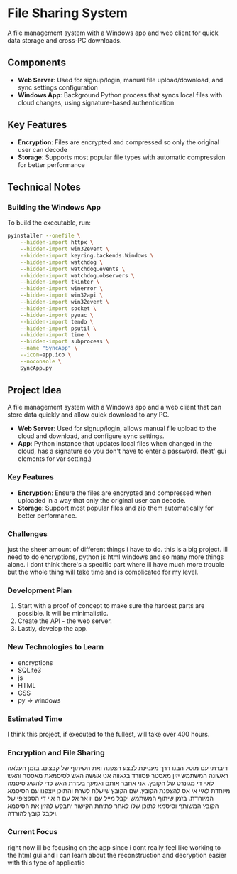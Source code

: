 # File Sharing System

A file management system with a Windows app and web client for quick data storage and cross-PC downloads.

## Components

- **Web Server**: Used for signup/login, manual file upload/download, and sync settings configuration
- **Windows App**: Background Python process that syncs local files with cloud changes, using signature-based authentication

## Key Features

- **Encryption**: Files are encrypted and compressed so only the original user can decode
- **Storage**: Supports most popular file types with automatic compression for better performance

## Technical Notes

### Building the Windows App

To build the executable, run:

```bash
pyinstaller --onefile \
    --hidden-import httpx \
    --hidden-import win32event \
    --hidden-import keyring.backends.Windows \
    --hidden-import watchdog \
    --hidden-import watchdog.events \
    --hidden-import watchdog.observers \
    --hidden-import tkinter \
    --hidden-import winerror \
    --hidden-import win32api \
    --hidden-import win32event \
    --hidden-import socket \
    --hidden-import pyuac \
    --hidden-import tendo \
    --hidden-import psutil \
    --hidden-import time \
    --hidden-import subprocess \
    --name "SyncApp" \
    --icon=app.ico \
    --noconsole \
    SyncApp.py
```

## Project Idea

A file management system with a Windows app and a web client that can store data quickly and allow quick download to any PC.

- **Web Server**: Used for signup/login, allows manual file upload to the cloud and download, and configure sync settings.
- **App**: Python instance that updates local files when changed in the cloud, has a signature so you don't have to enter a password. (feat' gui elements for var setting.)

### Key Features

- **Encryption**: Ensure the files are encrypted and compressed when uploaded in a way that only the original user can decode.
- **Storage**: Support most popular files and zip them automatically for better performance.

### Challenges

just the sheer amount of different things i have to do. this is a big project. ill need to do encryptions, python js html windows and so many more things alone. 
i dont think there's a specific part where ill have much more trouble but the whole thing will take time and is complicated for my level.

### Development Plan

1. Start with a proof of concept to make sure the hardest parts are possible. It will be minimalistic.
2. Create the API - the web server.
3. Lastly, develop the app.

### New Technologies to Learn

- encryptions
- SQLite3
- js
- HTML
- CSS
- py => windows

### Estimated Time

I think this project, if executed to the fullest, will take over 400 hours.

### Encryption and File Sharing

דיברתי עם מוטי. הבנו דרך מעניינת לבצע הצפנה ואת השיתוף של קבצים.
בזמן העלאה ראשונה המשתמש יזין מאסטר פסוורד בגאווה אני אעשה האש לסיסמאת מאסטר והאש לאיי די מגונרט של הקובץ. אני אחבר אותם ואמעך בעזרת האש כדי להשיג סיסמה מיוחדת לאיי אי אס להצפנת הקובץ. שם הקובץ שישלח לשרת והתוכן יוצפנו עם הסיסמא המיוחדת.
בזמן שיתוף המשתמש יקבל מייל עם יו אר אל עם ה איי די הספציפי של הקובץ המשותף וסיסמא לתוכן שלו לאחר פתיחת הקישור יתבקש להזין את הסיסמא ויקבל קובץ להורדה.

### Current Focus

right now ill be focusing on the app since i dont really feel like working to the html gui and i can learn about the reconstruction 
and decryption easier with this type of applicatio
